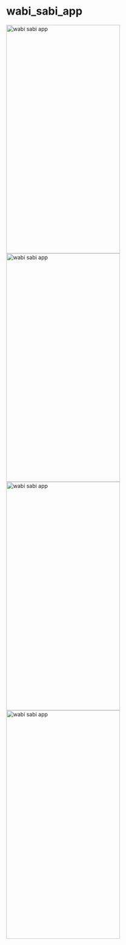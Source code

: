 # wabi_sabi_app

 <img src="https://user-images.githubusercontent.com/49009293/196189012-f5642fd6-1f19-4786-9d4c-ddbeffd2a52a.jpg" alt="wabi sabi app" width=300 height=600> <img src="https://user-images.githubusercontent.com/49009293/196189983-4b69bc0c-6e09-4380-858b-e1111ead13ae.jpg" alt="wabi sabi app" width=300 height=600>
<img src="https://user-images.githubusercontent.com/49009293/196189009-f7086f61-2518-42de-9b94-ed77521c4b6c.jpg" alt="wabi sabi app" width=300 height=600>
 <img src="https://user-images.githubusercontent.com/49009293/196189001-7140acfd-9c59-4989-82c0-c95fcfff4e66.jpg" alt="wabi sabi app" width=300 height=600>
